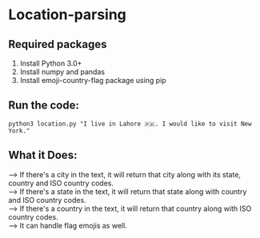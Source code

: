 # Location-parsing

## Required packages
1. Install Python 3.0+
2. Install numpy and pandas
3. Install emoji-country-flag package using pip


## Run the code:
```
python3 location.py "I live in Lahore 🇵🇰. I would like to visit New York."
```

## What it Does:
--> If there's a city in the text, it will return that city along with its state, country and ISO country codes. <br>
--> If there's a state in the text, it will return that state along with country and ISO country codes. <br>
--> If there's a country in the text, it will return that country along with ISO country codes. <br>
--> It can handle flag emojis as well.<br>
